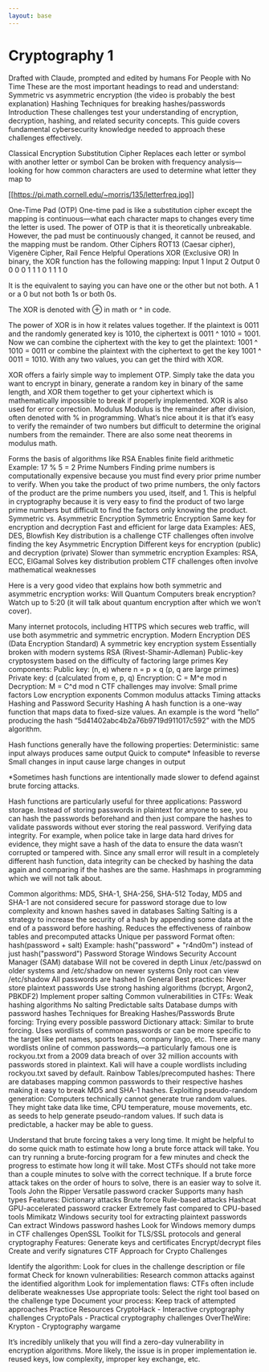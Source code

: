 ```yaml
---
layout: base
---
```


# Cryptography 1

Drafted with Claude, prompted and edited by humans
For People with No Time
These are the most important headings to read and understand:
Symmetric vs asymmetric encryption (the video is probably the best explanation)
Hashing
Techniques for breaking hashes/passwords
Introduction
These challenges test your understanding of encryption, decryption, hashing, and related security concepts. This guide covers fundamental cybersecurity knowledge needed to approach these challenges effectively.

Classical Encryption
Substitution Cipher
Replaces each letter or symbol with another letter or symbol
Can be broken with frequency analysis—looking for how common characters are used to determine what letter they map to

[[https://pi.math.cornell.edu/~morris/135/letterfreq.jpg]]

One-Time Pad (OTP)
One-time pad is like a substitution cipher except the mapping is continuous—what each character maps to changes every time the letter is used. The power of OTP is that it is theoretically unbreakable. However, the pad must be continuously changed, it cannot be reused, and the mapping must be random.
Other Ciphers
ROT13 (Caesar cipher), Vigenère Cipher, Rail Fence
Helpful Operations
XOR (Exclusive OR)
In binary, the XOR function has the following mapping:
Input 1
Input 2
Output
0
0
0
0
1
1
1
0
1
1
1
0

It is the equivalent to saying you can have one or the other but not both. A 1 or a 0 but not both 1s or both 0s.

The XOR is denoted with ⊕ in math or ^ in code.

The power of XOR is in how it relates values together. If the plaintext is 0011 and the randomly generated key is 1010, the ciphertext is 0011 ^ 1010 = 1001. Now we can combine the ciphertext with the key to get the plaintext: 1001 ^ 1010 = 0011 or combine the plaintext with the ciphertext to get the key 1001 ^ 0011 = 1010. With any two values, you can get the third with XOR.

XOR offers a fairly simple way to implement OTP. Simply take the data you want to encrypt in binary, generate a random key in binary of the same length, and XOR them together to get your ciphertext which is mathematically impossible to break if properly implemented. XOR is also used for error correction.
Modulus
Modulus is the remainder after division, often denoted with % in programming. What’s nice about it is that it’s easy to verify the remainder of two numbers but difficult to determine the original numbers from the remainder. There are also some neat theorems in modulus math.

Forms the basis of algorithms like RSA
Enables finite field arithmetic
Example: 17 % 5 = 2
Prime Numbers
Finding prime numbers is computationally expensive because you must find every prior prime number to verify. When you take the product of two prime numbers, the only factors of the product are the prime numbers you used, itself, and 1. This is helpful in cryptography because it is very easy to find the product of two large prime numbers but difficult to find the factors only knowing the product.
Symmetric vs. Asymmetric Encryption
Symmetric Encryption
Same key for encryption and decryption
Fast and efficient for large data
Examples: AES, DES, Blowfish
Key distribution is a challenge
CTF challenges often involve finding the key
Asymmetric Encryption
Different keys for encryption (public) and decryption (private)
Slower than symmetric encryption
Examples: RSA, ECC, ElGamal
Solves key distribution problem
CTF challenges often involve mathematical weaknesses

Here is a very good video that explains how both symmetric and asymmetric encryption works: Will Quantum Computers break encryption?
Watch up to 5:20 (it will talk about quantum encryption after which we won’t cover).

Many internet protocols, including HTTPS which secures web traffic, will use both asymmetric and symmetric encryption.
Modern Encryption
DES (Data Encryption Standard)
A symmetric key encryption system
Essentially broken with modern systems
RSA (Rivest-Shamir-Adleman)
Public-key cryptosystem based on the difficulty of factoring large primes
Key components:
Public key: (n, e) where n = p × q (p, q are large primes)
Private key: d (calculated from e, p, q)
Encryption: C = M^e mod n
Decryption: M = C^d mod n
CTF challenges may involve:
Small prime factors
Low encryption exponents
Common modulus attacks
Timing attacks
Hashing and Password Security
Hashing
A hash function is a one-way function that maps data to fixed-size values. An example is the word “hello” producing the hash “5d41402abc4b2a76b9719d911017c592” with the MD5 algorithm.

Hash functions generally have the following properties:
Deterministic: same input always produces same output
Quick to compute*
Infeasible to reverse
Small changes in input cause large changes in output

*Sometimes hash functions are intentionally made slower to defend against brute forcing attacks.

Hash functions are particularly useful for three applications:
Password storage. Instead of storing passwords in plaintext for anyone to see, you can hash the passwords beforehand and then just compare the hashes to validate passwords without ever storing the real password.
Verifying data integrity. For example, when police take in large data hard drives for evidence, they might save a hash of the data to ensure the data wasn’t corrupted or tampered with. Since any small error will result in a completely different hash function, data integrity can be checked by hashing the data again and comparing if the hashes are the same.
Hashmaps in programming which we will not talk about.

Common algorithms: MD5, SHA-1, SHA-256, SHA-512
Today, MD5 and SHA-1 are not considered secure for password storage due to low complexity and known hashes saved in databases
Salting
Salting is a strategy to increase the security of a hash by appending some data at the end of a password before hashing.
Reduces the effectiveness of rainbow tables and precomputed attacks
Unique per password
Format often: hash(password + salt)
Example: hash("password" + "r4nd0m") instead of just hash("password")
Password Storage
Windows
Security Account Manager (SAM) database
Will not be covered in depth
Linux
/etc/passwd on older systems and /etc/shadow on newer systems
Only root can view /etc/shadow
All passwords are hashed
In General
Best practices:
Never store plaintext passwords
Use strong hashing algorithms (bcrypt, Argon2, PBKDF2)
Implement proper salting
Common vulnerabilities in CTFs:
Weak hashing algorithms
No salting
Predictable salts
Database dumps with password hashes
Techniques for Breaking Hashes/Passwords
Brute forcing: Trying every possible password
Dictionary attack: Similar to brute forcing. Uses wordlists of common passwords or can be more specific to the target like pet names, sports teams, company lingo, etc. There are many wordlists online of common passwords—a particularly famous one is rockyou.txt from a 2009 data breach of over 32 million accounts with passwords stored in plaintext. Kali will have a couple wordlists including rockyou.txt saved by default.
Rainbow Tables/precomputed hashes: There are databases mapping common passwords to their respective hashes making it easy to break MD5 and SHA-1 hashes.
Exploiting pseudo-random generation: Computers technically cannot generate true random values. They might take data like time, CPU temperature, mouse movements, etc. as seeds to help generate pseudo-random values. If such data is predictable, a hacker may be able to guess.

Understand that brute forcing takes a very long time. It might be helpful to do some quick math to estimate how long a brute force attack will take. You can try running a brute-forcing program for a few minutes and check the progress to estimate how long it will take. Most CTFs should not take more than a couple minutes to solve with the correct technique. If a brute force attack takes on the order of hours to solve, there is an easier way to solve it.
Tools
John the Ripper
Versatile password cracker
Supports many hash types
Features:
Dictionary attacks
Brute force
Rule-based attacks
Hashcat
GPU-accelerated password cracker
Extremely fast compared to CPU-based tools
Mimikatz
Windows security tool for extracting plaintext passwords
Can extract Windows password hashes
Look for Windows memory dumps in CTF challenges
OpenSSL
Toolkit for TLS/SSL protocols and general cryptography
Features:
Generate keys and certificates
Encrypt/decrypt files
Create and verify signatures
CTF Approach for Crypto Challenges

Identify the algorithm: Look for clues in the challenge description or file format
Check for known vulnerabilities: Research common attacks against the identified algorithm
Look for implementation flaws: CTFs often include deliberate weaknesses
Use appropriate tools: Select the right tool based on the challenge type
Document your process: Keep track of attempted approaches
Practice Resources
CryptoHack - Interactive cryptography challenges
CryptoPals - Practical cryptography challenges
OverTheWire: Krypton - Cryptography wargame

It’s incredibly unlikely that you will find a zero-day vulnerability in encryption algorithms. More likely, the issue is in proper implementation ie. reused keys, low complexity, improper key exchange, etc.

